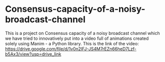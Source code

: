 # Consensus-capacity-of-a-noisy-broadcast-channel
This is a project on Consensus capacity of a noisy broadcast channel which we have tried to innovatively put into a video full of animations created solely using Manim - a Python library. 
This is the link of the video: https://drive.google.com/file/d/1v0n2lFJ-JS4M7rEZn66heD7Lzf-b5Ax3/view?usp=drive_link
